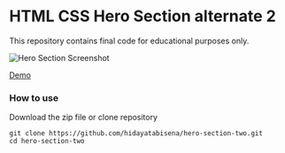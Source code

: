 # HTML CSS Hero Section alternate 2

This repository contains final code for educational purposes only.

![Hero Section Screenshot](https://res.cloudinary.com/moyadev/image/upload/v1609928099/Moyadev/hero-section.png)

[Demo](https://hero-section-page.netlify.app)

### How to use

Download the zip file or clone repository

```
git clone https://github.com/hidayatabisena/hero-section-two.git
cd hero-section-two
```




